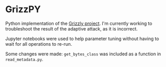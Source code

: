 # GrizzPY

Python implementation of the [Grizzly project](https://www.cl.cam.ac.uk/research/security/datasets/grizzly/). I'm currently working to troubleshoot the result of the adaptive attack, as it is incorrect.

Jupyter notebooks were used to help parameter tuning without having to wait for all operations to re-run.

Some changes were made:
`get_bytes_class` was included as a function in `read_metadata.py`.
